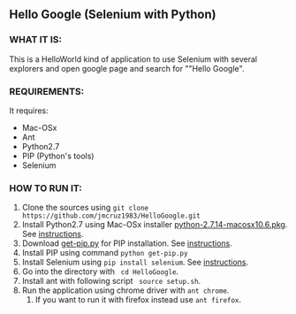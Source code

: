 
## Hello Google (Selenium with Python)

### WHAT IT IS:
This is a HelloWorld kind of application to use Selenium with several explorers and open google page and search for ""Hello Google".

### REQUIREMENTS:
It requires:
* Mac-OSx
* Ant
* Python2.7
* PIP (Python's tools)
* Selenium

### HOW TO RUN IT:
1. Clone the sources using ```git clone https://github.com/jmcruz1983/HelloGoogle.git```
2. Install Python2.7 using Mac-OSx installer [python-2.7.14-macosx10.6.pkg](https://www.python.org/ftp/python/2.7.14/python-2.7.14-macosx10.6.pkg). See [instructions](https://www.python.org/downloads/release/python-2714/).
3. Download [get-pip.py](https://bootstrap.pypa.io/get-pip.py) for PIP installation. See [instructions](https://pip.pypa.io/en/stable/installing/).
4. Install PIP using command ```python get-pip.py```
5. Install Selenium using ```pip install selenium```. See [instructions](http://selenium-python.readthedocs.io/installation.html).
6. Go into the directory with ``` cd HelloGoogle```.
7. Install ant with following script ``` source setup.sh```.
8. Run the application using chrome driver with ```ant chrome```. 
    1. If you want to run it with firefox instead use ```ant firefox```.